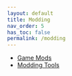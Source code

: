 ```yaml
---
layout: default
title: Modding
nav_order: 5
has_toc: false
permalink: /modding
---
```


<!-- 
{: .note }
> {: .opaque }
> 
>
> 
-->

<div class="w3-card">
    <div class="w3-container">
    <ul>
    <li><a href="/modding/mods">Game Mods</a></li>
    <li><a href="/modding/toolss">Modding Tools</a></li>
    </ul>
    </div>
</div>
